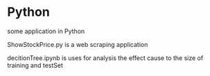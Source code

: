 # Python
some application in Python

ShowStockPrice.py is a web scraping application

decitionTree.ipynb is uses for analysis the effect cause to the size of training and testSet 

